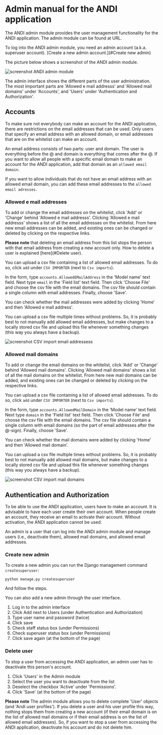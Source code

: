 # Admin manual for the ANDI application

The ANDI admin module provides the user management functionality for the ANDI application. The admin module can be found at URL.

To log into the ANDI admin module, you need an admin account (a.k.a. superuser account). [Create a new admin account.](#Create new admin)

The picture below shows a screenshot of the ANDI admin module.

![screenshot ANDI admin module](https://raw.githubusercontent.com/jvdzwaan/ANDI-frontend/emaildomains/doc/img/andi-admin.png "Screenshot of the ANDI admin module")

The admin interface shows the different parts of the user administration. The most important parts are 'Allowed e mail addresss' and 'Allowed mail domains' under 'Accounts', and 'Users' under 'Authentication and Authorization'.

## Accounts

To make sure not everybody can make an account for the ANDI application, there
are restrictions on the email addresses that can be used. Only users that specify
an email address with an allowed domain, or email addresses that are on the
whitelist can make an account.

An email address consists of two parts: user and domain. The user is everything
before the @ and domain is everything that comes after the @. If you want to allow all
people with a specific email domain to make an account for the ANDI application,
add that domain as an `allowed email domain`.

If you want to allow individuals that do not have an email address with an allowed
email domain, you can add these email addresses to the `allowed email adresses`.

### Allowed e mail addresses

To add or change the email addresses on the whitelist, click 'Add' or 'Change' behind 'Allowed e mail addresss'. Clicking 'Allowed e mail addresss' shows a list of all the email addresses on the whitelist. From here new email addresses can be added, and existing ones can be changed or deleted by clicking on the respective links.

**Please note** that deleting an email address from this list stops the person with that email address from creating a new account only. How to delete a user is explained [here](#Delete user).

You can upload a csv file containing a list of allowed email addresses. To do so, click
`add` under `CSV IMPORTER` (next to `Csv imports`).

In the form, type `accounts.AllowedEMailAddress` in the 'Model name' text field. Next
type `email` in the 'Field list' text field. Then
click 'Choose File' and choose the csv file with the email domains. The csv file should
contain a single column with email addresses. Finally, choose 'Save'.

You can check whether the mail addresses were added by clicking 'Home' and then 'Allowed e mail address'.

You can upload a csv file multiple times without problems. So, it is probably best to not
manually add allowed email addresses, but make changes to a locally stored csv file and
upload this file whenever something changes (this way you always have a backup).

![screenshot CSV import email addressess](https://raw.githubusercontent.com/jvdzwaan/ANDI-frontend/emaildomains/doc/img/csv-import-email-address.png "Screenshot of the form for importing allowed email addresses from a csv file")

### Allowed mail domains

To add or change the email domains on the whitelist, click 'Add' or 'Change' behind 'Allowed mail domains'. Clicking 'Allowed mail domains' shows a list of all the mail domains on the whitelist. From here new mail domains can be added, and existing ones can be changed or deleted by clicking on the respective links.

You can upload a csv file containing a list of allowed email addresses. To do so, click
`add` under `CSV IMPORTER` (next to `Csv imports`).

In the form, type `accounts.AllowedMailDomain` in the 'Model name' text field. Next
type `domain` in the 'Field list' text field. Then
click 'Choose File' and choose the csv file with the email domains. The csv file should
contain a single column with email domains (so the part of email addresses after the @-sign).
Finally, choose 'Save'.

You can check whether the mail domains were added by clicking 'Home' and then 'Allowed mail domain'.

You can upload a csv file multiple times without problems. So, it is probably best to not
manually add allowed mail domains, but make changes to a locally stored csv file and
upload this file whenever something changes (this way you always have a backup).

![screenshot CSV import mail domains](https://raw.githubusercontent.com/jvdzwaan/ANDI-frontend/emaildomains/doc/img/csv-import-email-address.png "Screenshot of the form for importing allowed mail domains from a csv file")

## Authentication and Authorization

To be able to use the ANDI application, users have to make an account. It is advisable to have each user create their own account. When people create an account, they receive an email to activate their account. Without activation, the ANDI application cannot be used.

An admin is a user that can log into the ANDI admin module and manage users (i.e., deactivate them), allowed mail domains, and allowed email addresses.

### Create new admin

To create a new admin you can run the Django management command `createsuperuser`:

```
python manage.py createsuperuser
```

And follow the steps.

You can also add a new admin through the user interface.

1. Log in to the admin interface
2. Click Add next to Users (under Authentication and Authorization)
3. Type user name and password (twice)
4. Click save
5. Check staff status box (under Permissions)
6. Check superuser status box (under Permissions)
7. Click save again (at the bottom of the page)

### Delete user

To stop a user from accessing the ANDI application, an admin user has to deactivate this person's account.

1. Click 'Users' in the Admin module
2. Select the user you want to deactivate from the list
3. Deselect the checkbox 'Active' under 'Permissions'.
4. Click 'Save' (at the bottom of the page)

**Please note** The admin module allows you to delete complete 'User' objects (and 'Andi user profiles'). If you delete a user and his user profile this way, nothing stops them from creating a new account (if their email domain is on the list of allowed mail domains or if their email address is on the list of allowed email addresses). So, if you want to stop a user from accessing the ANDI application, deactivate his account and do not delete him.
